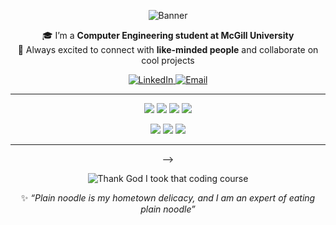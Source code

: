 <div align="center">

![Banner](https://capsule-render.vercel.app/api?type=venom&color=gradient&height=150&section=header&text=Hi%20I'm%20Yixuan(Cleo)%20Tang%20👋&fontSize=40&fontColor=000000&animation=fadeIn&fontAlignY=35)

🎓 I’m a <b>Computer Engineering student at McGill University</b>  
🤝 Always excited to connect with <b>like-minded people</b> and collaborate on cool projects  
<p>
  <a href="https://www.linkedin.com/in/yixuan-cleo-tang">
    <img src="https://img.shields.io/badge/LinkedIn-0077B5?style=for-the-badge&logo=linkedin&logoColor=white" alt="LinkedIn">
  </a>
  <a href="mailto:yixuan.tang@mail.mcgill.ca">
    <img src="https://img.shields.io/badge/Email-D14836?style=for-the-badge&logo=gmail&logoColor=white" alt="Email">
  </a>
</p>

---

<!-- Programming Languages
<p>
  <img src="https://img.shields.io/badge/Java-ED8B00?style=for-the-badge&logo=openjdk&logoColor=white">
  <img src="https://img.shields.io/badge/Python-3776AB?style=for-the-badge&logo=python&logoColor=white">
  <img src="https://img.shields.io/badge/C++-00599C?style=for-the-badge&logo=cplusplus&logoColor=white">
  <img src="https://img.shields.io/badge/C-A8B9CC?style=for-the-badge&logo=c&logoColor=black">
  <img src="https://img.shields.io/badge/JavaScript-323330?style=for-the-badge&logo=javascript&logoColor=F7DF1E">
</p>

<!-- Frameworks / Tools -->
<p>
  <img src="https://img.shields.io/badge/Spring-6DB33F?style=for-the-badge&logo=spring&logoColor=white">
  <img src="https://img.shields.io/badge/Vue.js-35495E?style=for-the-badge&logo=vuedotjs&logoColor=4FC08D">
  <img src="https://img.shields.io/badge/React-20232A?style=for-the-badge&logo=react&logoColor=61DAFB">
  <img src="https://img.shields.io/badge/Tailwind_CSS-38B2AC?style=for-the-badge&logo=tailwind-css&logoColor=white">
</p>

<!-- Hardware / FPGA -->
<p>
  <img src="https://img.shields.io/badge/VHDL-4B32C3?style=for-the-badge">
  <img src="https://img.shields.io/badge/FPGA-0F766E?style=for-the-badge">
  <img src="https://img.shields.io/badge/Quartus%20Prime-1F2937?style=for-the-badge">
</p>

---
-->

<!-- Fun GIF -->
<p>
  <img src="https://media3.giphy.com/media/v1.Y2lkPTc5MGI3NjExazBibGE0ajBmOThjbmNnMDAwMWRmdjhjOHNsZjFrbm9zcTl1c2NrciZlcD12MV9pbnRlcm5hbF9naWZfYnlfaWQmY3Q9Zw/scZPhLqaVOM1qG4lT9/giphy.gif" alt="Thank God I took that coding course">
</p>

✨ _“Plain noodle is my hometown delicacy, and I am an expert of eating plain noodle”_

</div>
